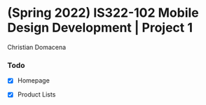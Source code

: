 # (Spring 2022) IS322-102 Mobile Design Development | Project 1

Christian Domacena


### Todo
- [X] Homepage
- [X] Product Lists
    
   
